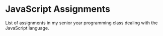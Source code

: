 # JavaScript Assignments
List of assignments in my senior year programming class
dealing with the JavaScript language.
